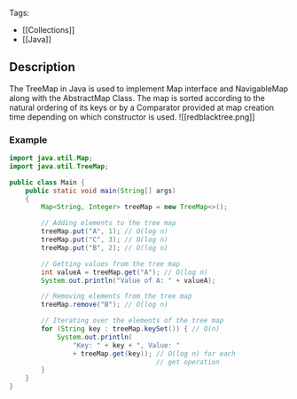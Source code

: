 Tags: 
- [[Collections]]
- [[Java]]
## Description
The TreeMap in Java is used to implement Map interface and NavigableMap along with the AbstractMap Class. The map is sorted according to the natural ordering of its keys or by a Comparator provided at map creation time depending on which constructor is used.
![[redblacktree.png]]
### Example
```java
import java.util.Map;
import java.util.TreeMap;

public class Main {
    public static void main(String[] args)
    {
        Map<String, Integer> treeMap = new TreeMap<>();

        // Adding elements to the tree map
        treeMap.put("A", 1); // O(log n)
        treeMap.put("C", 3); // O(log n)
        treeMap.put("B", 2); // O(log n)

        // Getting values from the tree map
        int valueA = treeMap.get("A"); // O(log n)
        System.out.println("Value of A: " + valueA);

        // Removing elements from the tree map
        treeMap.remove("B"); // O(log n)

        // Iterating over the elements of the tree map
        for (String key : treeMap.keySet()) { // O(n)
            System.out.println(
                "Key: " + key + ", Value: "
                + treeMap.get(key)); // O(log n) for each
                                     // get operation
        }
    }
}
```
